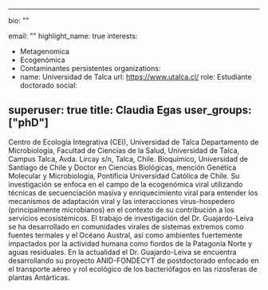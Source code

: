 
---

bio: ""


email: ""
highlight_name: true
interests:
- Metagenomica
- Ecogenómica 
- Contaminantes persistentes
organizations:
- name: Universidad de Talca
  url: https://www.utalca.cl/
role: Estudiante doctorado
social:

superuser: true
title: Claudia Egas
user_groups: ["phD"]
---

Centro de Ecología Integrativa (CEI), Universidad de Talca Departamento de Microbiología, Facultad de Ciencias de la Salud, Universidad de Talca, Campus Talca, Avda. Lircay s/n, Talca, Chile.
​
Bioquímico, Universidad de Santiago de Chile y Doctor en Ciencias Biológicas, mención Genética Molecular y Microbiología, Pontificia Universidad Católica de Chile. Su investigación se enfoca en el campo de la ecogenómica viral utilizando técnicas de secuenciación masiva y enriquecimiento viral para entender los mecanismos de adaptación viral y las interacciones virus-hospedero (principalmente microbianos) en el contexto de su contribución a los servicios ecosistémicos.
El trabajo de investigación del Dr. Guajardo-Leiva se ha desarrollado en comunidades virales de sistemas extremos como fuentes termales y el Océano Austral, así como ambientes fuertemente impactados por la actividad humana como fiordos de la Patagonia Norte y aguas residuales.
En la actualidad el Dr. Guajardo-Leiva se encuentra desarrollando su proyecto ANID-FONDECYT de postdoctorado enfocado en el transporte aéreo y rol ecológico de los bacteriófagos en las rizosferas de plantas Antárticas.
